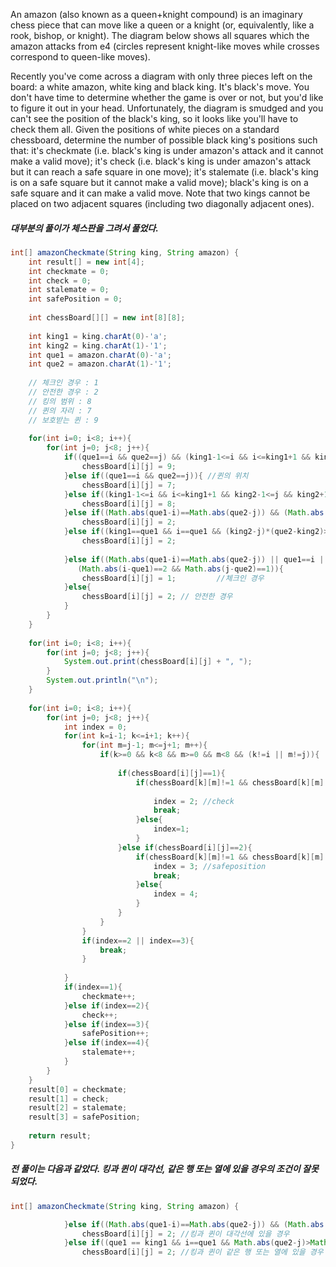 An amazon (also known as a queen+knight compound) is an imaginary chess piece that can move like a queen or a knight (or, equivalently, like a rook, bishop, or knight). The diagram below shows all squares which the amazon attacks from e4 (circles represent knight-like moves while crosses correspond to queen-like moves).

Recently you've come across a diagram with only three pieces left on the board: a white amazon, white king and black king. It's black's move. You don't have time to determine whether the game is over or not, but you'd like to figure it out in your head. Unfortunately, the diagram is smudged and you can't see the position of the black's king, so it looks like you'll have to check them all.
Given the positions of white pieces on a standard chessboard, determine the number of possible black king's positions such that:
it's checkmate (i.e. black's king is under amazon's attack and it cannot make a valid move);
it's check (i.e. black's king is under amazon's attack but it can reach a safe square in one move);
it's stalemate (i.e. black's king is on a safe square but it cannot make a valid move);
black's king is on a safe square and it can make a valid move.
Note that two kings cannot be placed on two adjacent squares (including two diagonally adjacent ones).

##### 대부분의 풀이가 체스판을 그려서 풀었다.
```java
int[] amazonCheckmate(String king, String amazon) {
    int result[] = new int[4];
    int checkmate = 0;
    int check = 0;
    int stalemate = 0;
    int safePosition = 0;
    
    int chessBoard[][] = new int[8][8];
    
    int king1 = king.charAt(0)-'a';
    int king2 = king.charAt(1)-'1';
    int que1 = amazon.charAt(0)-'a';
    int que2 = amazon.charAt(1)-'1';
    
    // 체크인 경우 : 1
    // 안전한 경우 : 2
    // 킹의 범위 : 8
    // 퀸의 자리 : 7
    // 보호받는 퀸 : 9
    
    for(int i=0; i<8; i++){
        for(int j=0; j<8; j++){
            if((que1==i && que2==j) && (king1-1<=i && i<=king1+1 && king2-1<=j && king2+1>=j)){ //킹이 퀸을 보호하고 있을 경우
                chessBoard[i][j] = 9;
            }else if((que1==i && que2==j)){ //퀸의 위치
                chessBoard[i][j] = 7;
            }else if((king1-1<=i && i<=king1+1 && king2-1<=j && king2+1>=j)){ //킹의 범위
                chessBoard[i][j] = 8;
            }else if((Math.abs(que1-i)==Math.abs(que2-j)) && (Math.abs(king1-i)==Math.abs(king2-j)) && (king1-que1)*(i-king1)>0 && (king2-que2)*(j-king2)>0){ //킹과 퀸이 대각선에 있을 경우
                chessBoard[i][j] = 2;
            }else if((king1==que1 && i==que1 && (king2-j)*(que2-king2)>0) || (king2==que2 && j==que2 && (king1-i)*(que1-king1)>0) ){ //킹과 퀸이 같은 행 또는 열에 있을 경우
                chessBoard[i][j] = 2;
                
            }else if((Math.abs(que1-i)==Math.abs(que2-j)) || que1==i || que2==j || (Math.abs(i-que1)==1 && Math.abs(j-que2)==2) ||
               (Math.abs(i-que1)==2 && Math.abs(j-que2)==1)){                
                chessBoard[i][j] = 1;         //체크인 경우        
            }else{
                chessBoard[i][j] = 2; // 안전한 경우
            }  
        }
    }
    
    for(int i=0; i<8; i++){
        for(int j=0; j<8; j++){
            System.out.print(chessBoard[i][j] + ", ");
        }
        System.out.println("\n");
    }
    
    for(int i=0; i<8; i++){
        for(int j=0; j<8; j++){
            int index = 0;            
            for(int k=i-1; k<=i+1; k++){                
                for(int m=j-1; m<=j+1; m++){
                    if(k>=0 && k<8 && m>=0 && m<8 && (k!=i || m!=j)){
                        
                        if(chessBoard[i][j]==1){
                            if(chessBoard[k][m]!=1 && chessBoard[k][m]!=8 && chessBoard[k][m]!=9){
                               
                                index = 2; //check
                                break;
                            }else{
                                index=1;
                            }  
                        }else if(chessBoard[i][j]==2){
                            if(chessBoard[k][m]!=1 && chessBoard[k][m]!=8 && chessBoard[k][m]!=9){
                                index = 3; //safeposition
                                break;
                            }else{
                                index = 4;
                            }
                        }                            
                    }
                }
                if(index==2 || index==3){
                    break;
                }
                
            }
            if(index==1){
                checkmate++;
            }else if(index==2){
                check++;
            }else if(index==3){
                safePosition++;
            }else if(index==4){
                stalemate++;
            }            
        }
    }    
    result[0] = checkmate;
    result[1] = check;
    result[2] = stalemate;
    result[3] = safePosition;
    
    return result;
}
```

##### 전 풀이는 다음과 같았다. 킹과 퀸이 대각선, 같은 행 또는 열에 있을 경우의 조건이 잘못 되었다.
```java
int[] amazonCheckmate(String king, String amazon) {

            }else if((Math.abs(que1-i)==Math.abs(que2-j)) && (Math.abs(king1-i)==Math.abs(king2-j)) && (Math.abs(que1-i)>Math.abs(king1-i))){
                chessBoard[i][j] = 2; //킹과 퀸이 대각선에 있을 경우
            }else if((que1 == king1 && i==que1 && Math.abs(que2-j)>Math.abs(king2-j)) || (que2==king2 && j==que2 && Math.abs(que1-i)>Math.abs(king1-i))){
                chessBoard[i][j] = 2; //킹과 퀸이 같은 행 또는 열에 있을 경우
```
